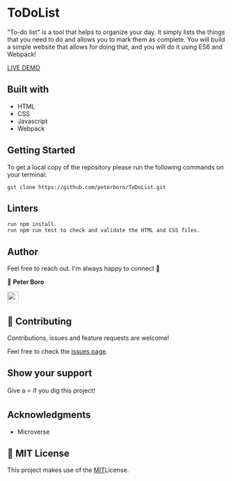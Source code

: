 # ToDoList
"To-do list" is a tool that helps to organize your day. It simply lists the things that you need to do and allows you to mark them as complete. You will build a simple website that allows for doing that, and you will do it using ES6 and Webpack!

[LIVE DEMO](https://peterboro.github.io/ToDoList/dist/)

## Built with

- HTML 
- CSS
- Javascript 
- Webpack

## Getting Started

To get a local copy of the repository please run the following commands on your terminal:

```
git clone https://github.com/peterboro/ToDoList.git
```

## Linters


```
run npm install.
run npm run test to check and validate the HTML and CSS files.
```

## Author 

Feel free to reach out. I'm always happy to connect :slightly_smiling_face:

👤 **Peter Boro**


[<code><img height="26" src="https://cdn.iconscout.com/icon/free/png-256/github-153-675523.png"></code>](https://github.com/peterboro)

## 🤝 Contributing

Contributions, issues and feature requests are welcome!

Feel free to check the [issues page](issues/).

## Show your support

Give a ⭐️ if you dig this project!

## Acknowledgments

- Microverse

## 📝 MIT License

This project makes use of the [MIT](./LICENSE)License.
